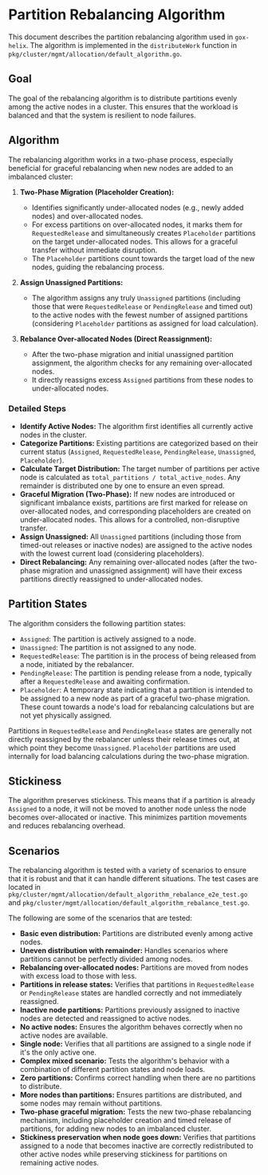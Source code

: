 # Partition Rebalancing Algorithm

This document describes the partition rebalancing algorithm used in `gox-helix`. The algorithm is implemented in the `distributeWork` function in `pkg/cluster/mgmt/allocation/default_algorithm.go`.

## Goal

The goal of the rebalancing algorithm is to distribute partitions evenly among the active nodes in a cluster. This ensures that the workload is balanced and that the system is resilient to node failures.

## Algorithm

The rebalancing algorithm works in a two-phase process, especially beneficial for graceful rebalancing when new nodes are added to an imbalanced cluster:

1.  **Two-Phase Migration (Placeholder Creation):**
    *   Identifies significantly under-allocated nodes (e.g., newly added nodes) and over-allocated nodes.
    *   For excess partitions on over-allocated nodes, it marks them for `RequestedRelease` and simultaneously creates `Placeholder` partitions on the target under-allocated nodes. This allows for a graceful transfer without immediate disruption.
    *   The `Placeholder` partitions count towards the target load of the new nodes, guiding the rebalancing process.

2.  **Assign Unassigned Partitions:**
    *   The algorithm assigns any truly `Unassigned` partitions (including those that were `RequestedRelease` or `PendingRelease` and timed out) to the active nodes with the fewest number of assigned partitions (considering `Placeholder` partitions as assigned for load calculation).

3.  **Rebalance Over-allocated Nodes (Direct Reassignment):**
    *   After the two-phase migration and initial unassigned partition assignment, the algorithm checks for any remaining over-allocated nodes.
    *   It directly reassigns excess `Assigned` partitions from these nodes to under-allocated nodes.

### Detailed Steps

*   **Identify Active Nodes:** The algorithm first identifies all currently active nodes in the cluster.
*   **Categorize Partitions:** Existing partitions are categorized based on their current status (`Assigned`, `RequestedRelease`, `PendingRelease`, `Unassigned`, `Placeholder`).
*   **Calculate Target Distribution:** The target number of partitions per active node is calculated as `total_partitions / total_active_nodes`. Any remainder is distributed one by one to ensure an even spread.
*   **Graceful Migration (Two-Phase):** If new nodes are introduced or significant imbalance exists, partitions are first marked for release on over-allocated nodes, and corresponding placeholders are created on under-allocated nodes. This allows for a controlled, non-disruptive transfer.
*   **Assign Unassigned:** All `Unassigned` partitions (including those from timed-out releases or inactive nodes) are assigned to the active nodes with the lowest current load (considering placeholders).
*   **Direct Rebalancing:** Any remaining over-allocated nodes (after the two-phase migration and unassigned assignment) will have their excess partitions directly reassigned to under-allocated nodes.

## Partition States

The algorithm considers the following partition states:

*   `Assigned`: The partition is actively assigned to a node.
*   `Unassigned`: The partition is not assigned to any node.
*   `RequestedRelease`: The partition is in the process of being released from a node, initiated by the rebalancer.
*   `PendingRelease`: The partition is pending release from a node, typically after a `RequestedRelease` and awaiting confirmation.
*   `Placeholder`: A temporary state indicating that a partition is intended to be assigned to a new node as part of a graceful two-phase migration. These count towards a node's load for rebalancing calculations but are not yet physically assigned.

Partitions in `RequestedRelease` and `PendingRelease` states are generally not directly reassigned by the rebalancer unless their release times out, at which point they become `Unassigned`. `Placeholder` partitions are used internally for load balancing calculations during the two-phase migration.

## Stickiness

The algorithm preserves stickiness. This means that if a partition is already `Assigned` to a node, it will not be moved to another node unless the node becomes over-allocated or inactive. This minimizes partition movements and reduces rebalancing overhead.

## Scenarios

The rebalancing algorithm is tested with a variety of scenarios to ensure that it is robust and that it can handle different situations. The test cases are located in `pkg/cluster/mgmt/allocation/default_algorithm_rebalance_e2e_test.go` and `pkg/cluster/mgmt/allocation/default_algorithm_rebalance_test.go`.

The following are some of the scenarios that are tested:

*   **Basic even distribution:** Partitions are distributed evenly among active nodes.
*   **Uneven distribution with remainder:** Handles scenarios where partitions cannot be perfectly divided among nodes.
*   **Rebalancing over-allocated nodes:** Partitions are moved from nodes with excess load to those with less.
*   **Partitions in release states:** Verifies that partitions in `RequestedRelease` or `PendingRelease` states are handled correctly and not immediately reassigned.
*   **Inactive node partitions:** Partitions previously assigned to inactive nodes are detected and reassigned to active nodes.
*   **No active nodes:** Ensures the algorithm behaves correctly when no active nodes are available.
*   **Single node:** Verifies that all partitions are assigned to a single node if it's the only active one.
*   **Complex mixed scenario:** Tests the algorithm's behavior with a combination of different partition states and node loads.
*   **Zero partitions:** Confirms correct handling when there are no partitions to distribute.
*   **More nodes than partitions:** Ensures partitions are distributed, and some nodes may remain without partitions.
*   **Two-phase graceful migration:** Tests the new two-phase rebalancing mechanism, including placeholder creation and timed release of partitions, for adding new nodes to an imbalanced cluster.
*   **Stickiness preservation when node goes down:** Verifies that partitions assigned to a node that becomes inactive are correctly redistributed to other active nodes while preserving stickiness for partitions on remaining active nodes.
